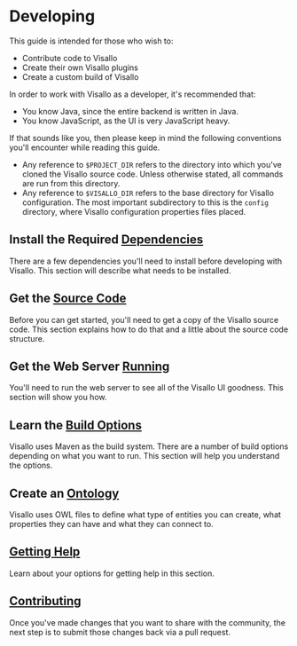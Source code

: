 # Developing

This guide is intended for those who wish to:

* Contribute code to Visallo
* Create their own Visallo plugins
* Create a custom build of Visallo

In order to work with Visallo as a developer, it's recommended that:

* You know Java, since the entire backend is written in Java.
* You know JavaScript, as the UI is very JavaScript heavy.

If that sounds like you, then please keep in mind the following conventions you'll encounter while reading this guide.

* Any reference to `$PROJECT_DIR` refers to the directory into which you've cloned the Visallo source code. Unless otherwise stated, all commands are run from this directory.
* Any reference to `$VISALLO_DIR` refers to the base directory for Visallo configuration. The most important subdirectory to this is the `config` directory, where Visallo configuration properties files placed.

## Install the Required [Dependencies](dependencies.md)

There are a few dependencies you'll need to install before developing with Visallo. This section will describe what needs to be installed.

## Get the [Source Code](source-code.md)

Before you can get started, you'll need to get a copy of the Visallo source code. This section explains how to do that
and a little about the source code structure.

## Get the Web Server [Running](running.md)

You'll need to run the web server to see all of the Visallo UI goodness. This section will show you how.

## Learn the [Build Options](build.md)

Visallo uses Maven as the build system. There are a number of build options depending on what you want to run. This
section will help you understand the options.

## Create an [Ontology](ontology.md)

Visallo uses OWL files to define what type of entities you can create, what properties they can have and what they
can connect to.

## [Getting Help](help.md)

Learn about your options for getting help in this section.

## [Contributing](contributing.md)

Once you've made changes that you want to share with the community, the next step is to submit those changes back via a pull request.
